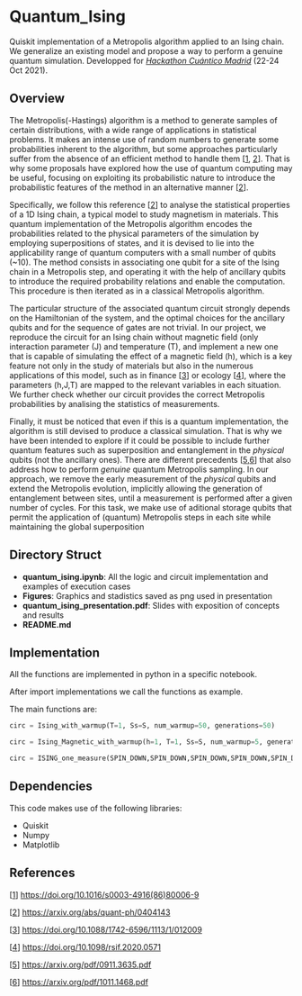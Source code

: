 # Quantum_Ising
Quiskit implementation of a Metropolis algorithm applied to an Ising chain. We generalize an existing model and propose a way to perform a genuine quantum simulation. 
Developped for [*Hackathon Cuántico Madrid*][gitQH] (22-24 Oct 2021).

## Overview

The Metropolis(-Hastings) algorithm is a method to generate samples of certain distributions, with a wide range of applications in statistical problems. It makes an intense use of random numbers to generate some probabilities inherent to the algorithm, but some approaches particularly suffer from the absence of an efficient method to handle them [[1][1], [2][2]]. That is why some proposals have explored how the use of quantum computing may be useful, focusing on exploiting its probabilistic nature to introduce the probabilistic features of the method in an alternative manner [[2][2]]. 

Specifically, we follow this reference [[2][2]] to analyse the statistical properties of a 1D Ising chain, a typical model to study magnetism in materials. This quantum implementation of the Metropolis algorithm encodes the probabilities related to the physical parameters of the simulation by employing superpositions of states, and it is devised to lie into the applicability range of quantum computers with a small number of qubits (~10). The method consists in associating one qubit for a site of the Ising chain in a Metropolis step, and operating it with the help of ancillary qubits to introduce the required probability relations and enable the computation. This procedure is then iterated as in a classical Metropolis algorithm.

The particular structure of the associated quantum circuit strongly depends on the Hamiltonian of the system, and the optimal choices for the ancillary qubits and for the sequence of gates are not trivial. In our project, we reproduce the circuit for an Ising chain without magnetic field (only interaction parameter \(J\) and temperature \(T\), and implement a new one that is capable of simulating the effect of a magnetic field \(h\), which is a key feature not only in the study of materials but also in the numerous applications of this model, such as in finance [[3][3]] or ecology [[4][4]], where the parameters \(h,J,T\) are mapped to the relevant variables in each situation. We further check whether our circuit provides the correct Metropolis probabilities by analising the statistics of measurements.

Finally, it must be noticed that even if this is a quantum implementation, the algorithm is still devised to produce a classical simulation. That is why we have been intended to explore if it could be possible to include further quantum features such as superposition and entanglement in the *physical* qubits (not the ancillary ones). There are different precedents [[5][5],[6][6]] that also address how to perform *genuine* quantum Metropolis sampling. In our approach, we remove the early measurement of the *physical* qubits and extend the Metropolis evolution, implicitly allowing the generation of entanglement between sites, until a measurement is performed after a given number of cycles. For this task, we make use of aditional storage qubits that permit the application of (quantum) Metropolis steps in each site while maintaining the global superposition

## Directory Struct
* **quantum_ising.ipynb**: All the logic and circuit implementation and examples of execution cases
* **Figures**: Graphics and stadistics saved as png used in presentation
* **quantum_ising_presentation.pdf**: Slides with exposition of concepts and results
* **README.md**

## Implementation

All the functions are implemented in python in a specific notebook.

After import implementations we call the functions as example.

The main functions are:

```python
circ = Ising_with_warmup(T=1, Ss=S, num_warmup=50, generations=50)

circ = Ising_Magnetic_with_warmup(h=1, T=1, Ss=S, num_warmup=5, generations=5)

circ = ISING_one_measure(SPIN_DOWN,SPIN_DOWN,SPIN_DOWN,SPIN_DOWN,SPIN_DOWN, generations=1)
```
 
## Dependencies
This code makes use of the following libraries:
* Quiskit
* Numpy 
* Matplotlib 

[gitQH]: https://github.com/QuantumMadrid/HackathonCuanticoMadrid
[1]: https://doi.org/10.1016/s0003-4916(86)80006-9
[2]: https://arxiv.org/abs/quant-ph/0404143
[3]: https://doi.org/10.1088/1742-6596/1113/1/012009
[4]: https://doi.org/10.1098/rsif.2020.0571
[5]: https://arxiv.org/pdf/0911.3635.pdf
[6]: https://arxiv.org/pdf/1011.1468.pdf

## References

[[1]] https://doi.org/10.1016/s0003-4916(86)80006-9

[[2]] https://arxiv.org/abs/quant-ph/0404143

[[3]] https://doi.org/10.1088/1742-6596/1113/1/012009

[[4]] https://doi.org/10.1098/rsif.2020.0571

[[5]] https://arxiv.org/pdf/0911.3635.pdf

[[6]] https://arxiv.org/pdf/1011.1468.pdf
